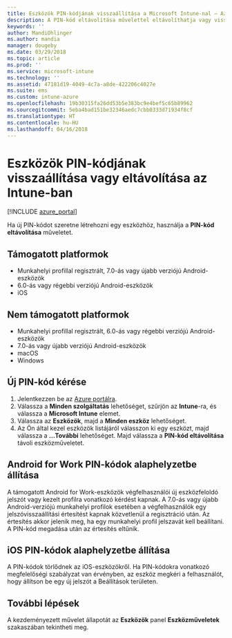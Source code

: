```yaml
---
title: Eszközök PIN-kódjának visszaállítása a Microsoft Intune-nal – Azure | Microsoft Docs
description: A PIN-kód eltávolítása művelettel eltávolíthatja vagy visszaállíthatja a PIN-kódot az Intune-nal kezelt vagy figyelt eszközökön.
keywords: ''
author: MandiOhlinger
ms.author: mandia
manager: dougeby
ms.date: 03/29/2018
ms.topic: article
ms.prod: ''
ms.service: microsoft-intune
ms.technology: ''
ms.assetid: 47181d19-4049-4c7a-a8de-422206c4027e
ms.suite: ems
ms.custom: intune-azure
ms.openlocfilehash: 19b30315fa26dd53b5e383bc9e4bef5c65b89962
ms.sourcegitcommit: 5eba4bad151be32346aedc7cbb0333d71934f8cf
ms.translationtype: HT
ms.contentlocale: hu-HU
ms.lasthandoff: 04/16/2018
---
```

# <a name="reset-or-remove-a-device-passcode-in-intune"></a>Eszközök PIN-kódjának visszaállítása vagy eltávolítása az Intune-ban

[!INCLUDE [azure_portal](./includes/azure_portal.md)]

Ha új PIN-kódot szeretne létrehozni egy eszközhöz, használja a  **PIN-kód eltávolítása** műveletet.

## <a name="supported-platforms"></a>Támogatott platformok

- Munkahelyi profillal regisztrált, 7.0-ás vagy újabb verziójú Android-eszközök
- 6.0-ás vagy régebbi verziójú Android-eszközök
- iOS 
     
## <a name="unsupported-platforms"></a>Nem támogatott platformok

- Munkahelyi profillal regisztrált, 6.0-ás vagy régebbi verziójú Android-eszközök
- 7.0-ás vagy újabb verziójú Android-eszközök
- macOS
- Windows

## <a name="reset-a-passcode"></a>Új PIN-kód kérése

1. Jelentkezzen be az [Azure portálra](https://portal.azure.com).
2. Válassza a **Minden szolgáltatás** lehetőséget, szűrjön az **Intune**-ra, és válassza a **Microsoft Intune** elemet.
3. Válassza az **Eszközök**, majd a **Minden eszköz** lehetőséget.
4. Az Ön által kezel eszközök listájáról válasszon ki egy eszközt, majd válassza a **...További** lehetőséget. Majd válassza a **PIN-kód eltávolítása** távoli eszközműveletet.

## <a name="resetting-android-for-work-passcodes"></a>Android for Work PIN-kódok alaphelyzetbe állítása

A támogatott Android for Work-eszközök végfelhasználói új eszközfeloldó jelszót vagy kezelt profilra vonatkozó kérdést kapnak. A 7.0-ás vagy újabb Android-verziójú munkahelyi profilok esetében a végfelhasználók egy jelszóvisszaállítási értesítést kapnak közvetlenül a regisztráció után. Az értesítés akkor jelenik meg, ha egy munkahelyi profil jelszavát kell beállítani. A PIN-kód megadása után az értesítés eltűnik.

## <a name="resetting-ios-passcodes"></a>iOS PIN-kódok alaphelyzetbe állítása

A PIN-kódok törlődnek az iOS-eszközökről. Ha PIN-kódokra vonatkozó megfelelőségi szabályzat van érvényben, az eszköz megkéri a felhasználót, hogy állítson be egy új jelszót a Beállítások területen. 

## <a name="next-steps"></a>További lépések

A kezdeményezett művelet állapotát az **Eszközök** panel **Eszközműveletek** szakaszában tekintheti meg.
